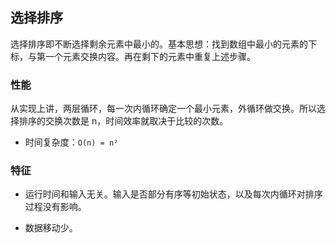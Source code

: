## 选择排序

选择排序即不断选择剩余元素中最小的。基本思想：找到数组中最小的元素的下标，与第一个元素交换内容。再在剩下的元素中重复上述步骤。


### 性能

从实现上讲，两层循环，每一次内循环确定一个最小元素，外循环做交换。所以选择排序的交换次数是 n，时间效率就取决于比较的次数。

- 时间复杂度：`O(n) = n²`


### 特征

- 运行时间和输入无关。输入是否部分有序等初始状态，以及每次内循环对排序过程没有影响。

- 数据移动少。